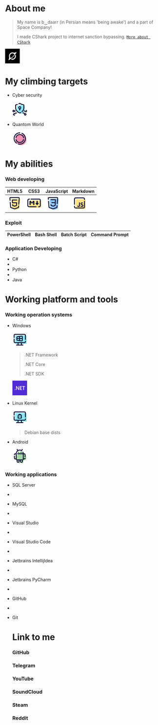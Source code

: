 # About me

> My name is b‿daarr (in Persian means 'being awake') and a part of Space Company!
>
> I made CShark project to internet sanction bypassing. [`More about CShark`](https://github.com/b-daarr/cshark)
<img src="https://github.com/b-daarr/b-daarr/blob/main/resource/space.png" alt="Space Company" style="width: 48px; height: 48px;">

# My climbing targets

+ Cyber security

  <img src="https://github.com/b-daarr/b-daarr/blob/main/resource/Cyber-Security.png" style="width: 48px; height: 48px;">

+ Quantom World

  <img src="https://github.com/b-daarr/b-daarr/blob/main/resource/Quantom.png" style="width: 48px; height: 48px;">

# My abilities

### Web developing

| HTML5 | CSS3 | JavaScript | Markdown |
|-------|------|------------|----------|
|<img src="https://github.com/b-daarr/b-daarr/blob/main/resource/HTML5.png" style="width: 48px; height: 48px;">|<img src="https://github.com/b-daarr/b-daarr/blob/main/resource/Markdown.png" style="width: 48px; height: 48px;">|<img src="https://github.com/b-daarr/b-daarr/blob/main/resource/CSS3.png" style="width: 48px; height: 48px;">|<img src="https://github.com/b-daarr/b-daarr/blob/main/resource/JavaScript.png" style="width: 48px; height: 48px;">|

### Exploit

| PowerShell | Bash Shell | Batch Script | Command Prompt |
|------------|------------|--------------|----------------|


### Application Developing

+ C#
+
+ Python
+
+ Java

# Working platform and tools

### Working operation systems

+ Windows

  <img src="https://github.com/b-daarr/b-daarr/blob/main/resource/Windows.png" style="width: 48px; height: 48px;">

  > .NET Framework
  >
  > .NET Core
  >
  > .NET SDK

  <img src="https://github.com/b-daarr/b-daarr/blob/main/resource/DotNET.svg" style="width: 48px; height: 48px;">

+ Linux Kernel

  <img src="https://github.com/b-daarr/b-daarr/blob/main/resource/Linux.png" style="width: 48px; height: 48px;">

  > Debian base dists

+ Android

  <img src="https://github.com/b-daarr/b-daarr/blob/main/resource/Android.png" style="width: 48px; height: 48px;">

### Working applications

+ SQL Server
+
+ MySQL
+
+ Visual Studio
+
+ Visual Studio Code
+
+ Jetbrains IntellijIdea
+
+ Jetbrains PyCharm
+
+ GitHub
+
+ Git

  # Link to me

  ### GitHub

  ### Telegram

  ### YouTube

  ### SoundCloud

  ### Steam

  ### Reddit
